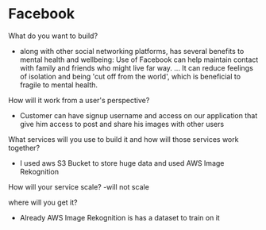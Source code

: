 # Facebook

What do you want to build?
- along with other social networking platforms, has several benefits to mental health and wellbeing: Use of Facebook can help maintain contact with family and friends who might live far way. ... It can reduce feelings of isolation and being 'cut off from the world', which is beneficial to fragile to mental health.

How will it work from a user's perspective?
- Customer can have signup username and access on our application that give him access to post and share his images with other users

What services will you use to build it and how will those services work together?
- I used aws S3 Bucket to store huge data and used  AWS Image Rekognition

How will your service scale?
-will not scale

where will you get it?
- Already AWS Image Rekognition is has a dataset to train on it

